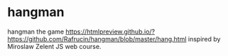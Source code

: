 # hangman
hangman the game
https://htmlpreview.github.io/?https://github.com/Rafrucin/hangman/blob/master/hang.html
inspired by Miroslaw Zelent JS web course. 
